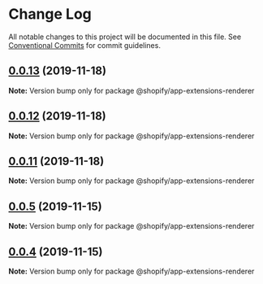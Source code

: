# Change Log

All notable changes to this project will be documented in this file.
See [Conventional Commits](https://conventionalcommits.org) for commit guidelines.

## [0.0.13](https://github.com/Shopify/app-extension-libs/compare/v0.0.12...v0.0.13) (2019-11-18)

**Note:** Version bump only for package @shopify/app-extensions-renderer





## [0.0.12](https://github.com/Shopify/app-extension-libs/compare/v0.0.11...v0.0.12) (2019-11-18)

**Note:** Version bump only for package @shopify/app-extensions-renderer





## [0.0.11](https://github.com/Shopify/app-extension-libs/compare/v0.0.10...v0.0.11) (2019-11-18)

**Note:** Version bump only for package @shopify/app-extensions-renderer





## [0.0.5](https://github.com/Shopify/app-extension-libs/compare/v0.0.3...v0.0.5) (2019-11-15)

**Note:** Version bump only for package @shopify/app-extensions-renderer





## [0.0.4](https://github.com/Shopify/app-extension-libs/compare/v0.0.3...v0.0.4) (2019-11-15)

**Note:** Version bump only for package @shopify/app-extensions-renderer
